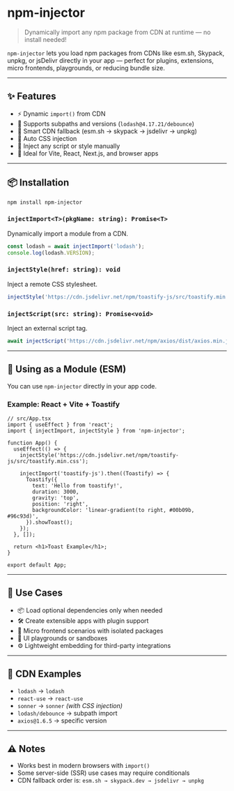 # npm-injector

> Dynamically import any npm package from CDN at runtime — no install needed!

`npm-injector` lets you load npm packages from CDNs like esm.sh, Skypack, unpkg, or jsDelivr directly in your app — perfect for plugins, extensions, micro frontends, playgrounds, or reducing bundle size.

---

## ✨ Features

- ⚡ Dynamic `import()` from CDN
- 🎯 Supports subpaths and versions (`lodash@4.17.21/debounce`)
- 🧠 Smart CDN fallback (esm.sh → skypack → jsdelivr → unpkg)
- 🧩 Auto CSS injection
- 🧵 Inject any script or style manually
- 🧪 Ideal for Vite, React, Next.js, and browser apps

---

## 📦 Installation

```bash
npm install npm-injector

```
### `injectImport<T>(pkgName: string): Promise<T>`

Dynamically import a module from a CDN.

```ts
const lodash = await injectImport('lodash');
console.log(lodash.VERSION);

```

### `injectStyle(href: string): void`

Inject a remote CSS stylesheet.

```ts
injectStyle('https://cdn.jsdelivr.net/npm/toastify-js/src/toastify.min.css');
```

### `injectScript(src: string): Promise<void>`

Inject an external script tag.

```ts
await injectScript('https://cdn.jsdelivr.net/npm/axios/dist/axios.min.js');
```

---

## 🧪 Using as a Module (ESM)

You can use `npm-injector` directly in your app code.

### Example: React + Vite + Toastify

```tsx
// src/App.tsx
import { useEffect } from 'react';
import { injectImport, injectStyle } from 'npm-injector';

function App() {
  useEffect(() => {
    injectStyle('https://cdn.jsdelivr.net/npm/toastify-js/src/toastify.min.css');

    injectImport('toastify-js').then((Toastify) => {
      Toastify({
        text: 'Hello from toastify!',
        duration: 3000,
        gravity: 'top',
        position: 'right',
        backgroundColor: 'linear-gradient(to right, #00b09b, #96c93d)',
      }).showToast();
    });
  }, []);

  return <h1>Toast Example</h1>;
}

export default App;
```

---

## 🧠 Use Cases

* 📦 Load optional dependencies only when needed
* 🛠️ Create extensible apps with plugin support
* 🎯 Micro frontend scenarios with isolated packages
* 🎨 UI playgrounds or sandboxes
* ⚙️ Lightweight embedding for third-party integrations

---

## 📁 CDN Examples

* `lodash` → `lodash`
* `react-use` → `react-use`
* `sonner` → `sonner` *(with CSS injection)*
* `lodash/debounce` → subpath import
* `axios@1.6.5` → specific version

---

## ⚠️ Notes

* Works best in modern browsers with `import()`
* Some server-side (SSR) use cases may require conditionals
* CDN fallback order is: `esm.sh → skypack.dev → jsdelivr → unpkg`